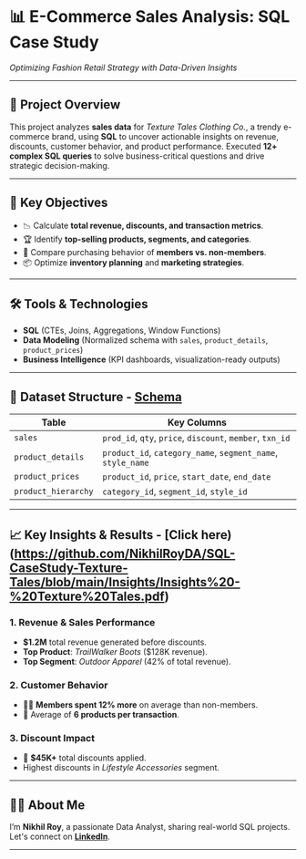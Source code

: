 # 📊 E-Commerce Sales Analysis: SQL Case Study  
*Optimizing Fashion Retail Strategy with Data-Driven Insights*  

---

## 🚀 **Project Overview**  
This project analyzes **sales data** for *Texture Tales Clothing Co.*, a trendy e-commerce brand, using **SQL** to uncover actionable insights on revenue, discounts, customer behavior, and product performance. Executed **12+ complex SQL queries** to solve business-critical questions and drive strategic decision-making.  

---

## 🎯 **Key Objectives**  
- 📉 Calculate **total revenue, discounts, and transaction metrics**.  
- 🏆 Identify **top-selling products, segments, and categories**.  
- 👥 Compare purchasing behavior of **members vs. non-members**.  
- 📦 Optimize **inventory planning** and **marketing strategies**.  

---

## 🛠️ **Tools & Technologies**  
- **SQL** (CTEs, Joins, Aggregations, Window Functions)  
- **Data Modeling** (Normalized schema with `sales`, `product_details`, `product_prices`)  
- **Business Intelligence** (KPI dashboards, visualization-ready outputs)  

---

## 📂 **Dataset Structure**  - [Schema](https://github.com/NikhilRoyDA/SQL-CaseStudy-Texture-Tales/tree/main/Schema)
| **Table**           | **Key Columns**                              |  
|----------------------|---------------------------------------------|  
| `sales`             | `prod_id`, `qty`, `price`, `discount`, `member`, `txn_id` |  
| `product_details`   | `product_id`, `category_name`, `segment_name`, `style_name` |  
| `product_prices`    | `product_id`, `price`, `start_date`, `end_date` |  
| `product_hierarchy` | `category_id`, `segment_id`, `style_id`       |  

---

## 📈 **Key Insights & Results** -  [Click here)(https://github.com/NikhilRoyDA/SQL-CaseStudy-Texture-Tales/blob/main/Insights/Insights%20-%20Texture%20Tales.pdf)
### **1. Revenue & Sales Performance**  
- **$1.2M** total revenue generated before discounts.  
- **Top Product**: *TrailWalker Boots* ($128K revenue).  
- **Top Segment**: *Outdoor Apparel* (42% of total revenue).  

### **2. Customer Behavior**  
- 🧑💼 **Members spent 12% more** on average than non-members.  
- 🛒 Average of **6 products per transaction**.  

### **3. Discount Impact**  
- 💸 **$45K+** total discounts applied.  
- Highest discounts in *Lifestyle Accessories* segment.  

---

## 👨‍💻 About Me
I’m **Nikhil Roy**, a passionate Data Analyst, sharing real-world SQL projects. Let's connect on **[LinkedIn](https://www.linkedin.com/in/nikhil-kumar-roy/)**.

---

